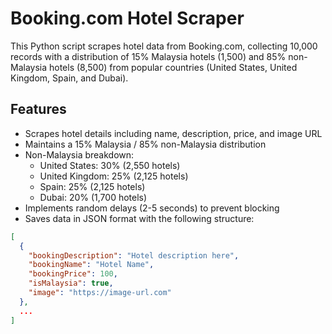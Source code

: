 # Booking.com Hotel Scraper

This Python script scrapes hotel data from Booking.com, collecting 10,000 records with a distribution of 15% Malaysia hotels (1,500) and 85% non-Malaysia hotels (8,500) from popular countries (United States, United Kingdom, Spain, and Dubai).

## Features
- Scrapes hotel details including name, description, price, and image URL
- Maintains a 15% Malaysia / 85% non-Malaysia distribution
- Non-Malaysia breakdown:
  - United States: 30% (2,550 hotels)
  - United Kingdom: 25% (2,125 hotels)
  - Spain: 25% (2,125 hotels)
  - Dubai: 20% (1,700 hotels)
- Implements random delays (2-5 seconds) to prevent blocking
- Saves data in JSON format with the following structure:
```json
[
  {
    "bookingDescription": "Hotel description here",
    "bookingName": "Hotel Name",
    "bookingPrice": 100,
    "isMalaysia": true,
    "image": "https://image-url.com"
  },
  ...
]